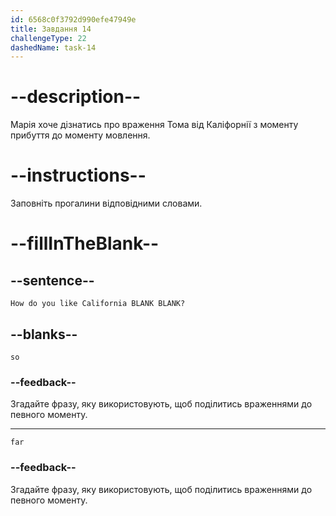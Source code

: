 ```yaml
---
id: 6568c0f3792d990efe47949e
title: Завдання 14
challengeType: 22
dashedName: task-14
---
```


# --description--

Марія хоче дізнатись про враження Тома від Каліфорнії з моменту прибуття до моменту мовлення.

# --instructions--

Заповніть прогалини відповідними словами.

# --fillInTheBlank--

## --sentence--

`How do you like California BLANK BLANK?`

## --blanks--

`so`

### --feedback--

Згадайте фразу, яку використовують, щоб поділитись враженнями до певного моменту.

---

`far`

### --feedback--

Згадайте фразу, яку використовують, щоб поділитись враженнями до певного моменту.
